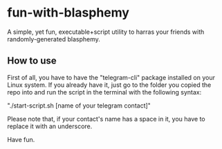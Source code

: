 # fun-with-blasphemy
A simple, yet fun, executable+script utility to harras your friends with randomly-generated blasphemy.

## How to use
First of all, you have to have the "telegram-cli" package installed on your Linux system.
If you already have it, just go to the folder you copied the repo into and run the script in the terminal with the following syntax:


"./start-script.sh [name of your telegram contact]"

Please note that, if your contact's name has a space in it, you have to replace it with an underscore.

Have fun.
